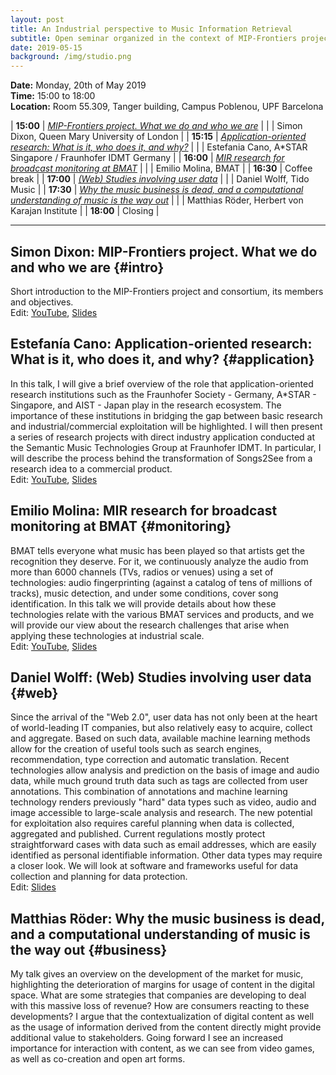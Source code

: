 ```yaml
---
layout: post
title: An Industrial perspective to Music Information Retrieval
subtitle: Open seminar organized in the context of MIP-Frontiers project to give perspective on specific aspects of MIR
date: 2019-05-15
background: /img/studio.png
---
```


**Date:** Monday, 20th of May 2019 <br>
**Time:** 15:00 to 18:00 <br>
**Location:** Room 55.309, Tanger building, Campus Poblenou, UPF Barcelona

| **15:00** | [_MIP-Frontiers project. What we do and who we are_](#intro) |
| | Simon Dixon, Queen Mary University of London |
| **15:15** | [_Application-oriented research: What is it, who does it, and why?_](#application) |
| | Estefania Cano, A\*STAR Singapore / Fraunhofer IDMT Germany |
| **16:00** | [_MIR research for broadcast monitoring at BMAT_](#monitoring) |
| | Emilio Molina, BMAT |
| **16:30** | Coffee break |
| **17:00** | [_(Web) Studies involving user data_](#web) |
| | Daniel Wolff, Tido Music |
| **17:30** | [_Why the music business is dead, and a computational understanding of music is the way out_](#business) |
| | Matthias Röder, Herbert von Karajan Institute |
| **18:00** | Closing |

---

## **Simon Dixon**: MIP-Frontiers project. What we do and who we are {#intro}

Short introduction to the MIP-Frontiers project and consortium, its members and objectives.<br>
Edit: [YouTube](https://youtu.be/PX-QQXcs5bI), [Slides](/resources/summer-school/simon-intro.pdf)

## **Estefanía Cano**: Application-oriented research: What is it, who does it, and why? {#application}

In this talk, I will give a brief overview of the role that application-oriented research institutions such as the Fraunhofer Society - Germany, A\*STAR - Singapore, and AIST - Japan play in the research ecosystem. The importance of these institutions in bridging the gap between basic research and industrial/commercial exploitation will be highlighted. I will then present a series of research projects with direct industry application conducted at the Semantic Music Technologies Group at Fraunhofer IDMT. In particular, I will describe the process behind the transformation of Songs2See from a research idea to a commercial product.<br>
Edit: [YouTube](https://youtu.be/DFxSbxgdzbM), [Slides](/resources/summer-school/estefania-application.pdf)
 
## **Emilio Molina**: MIR research for broadcast monitoring at BMAT {#monitoring}

BMAT tells everyone what music has been played so that artists get the recognition they deserve. For it, we continuously analyze the audio from more than 6000 channels (TVs, radios or venues) using a set of technologies: audio fingerprinting (against a catalog of tens of millions of tracks), music detection, and under some conditions, cover song identification. In this talk we will provide details about how these technologies relate with the various BMAT services and products, and we will provide our view about the research challenges that arise when applying these technologies at industrial scale.<br>
Edit: [YouTube](https://youtu.be/9ow0S9yhMS8), [Slides](/resources/summer-school/emilio-monitoring.pdf)
 
## **Daniel Wolff**: (Web) Studies involving user data {#web}

Since the arrival of the "Web 2.0", user data has not only been at the heart of world-leading IT companies, but also relatively easy to acquire, collect and aggregate. Based on such data, available machine learning methods allow for the creation of useful tools such as search engines, recommendation, type correction and automatic translation. Recent technologies allow analysis and prediction on the basis of image and audio data, while much ground truth data such as tags are collected from user annotations. This combination of annotations and machine learning technology renders previously "hard" data types such as video, audio and image accessible to large-scale analysis and research. The new potential for exploitation also requires careful planning when data is collected, aggregated and published. Current regulations mostly protect straightforward cases with data such as email addresses, which are easily identified as personal identifiable information. Other data types may require a closer look. We will look at software and frameworks useful for data collection and planning for data protection.<br>
Edit: [Slides](/resources/summer-school/daniel-user-studies.pdf)

## **Matthias Röder**: Why the music business is dead, and a computational understanding of music is the way out {#business}

My talk gives an overview on the development of the market for music, highlighting the deterioration of margins for usage of content in the digital space. What are some strategies that companies are developing to deal with this massive loss of revenue? How are consumers reacting to these developments? I argue that the contextualization of digital content as well as the usage of information derived from the content directly might provide additional value to stakeholders. Going forward I see an increased importance for interaction with content, as we can see from video games, as well as co-creation and open art forms.
